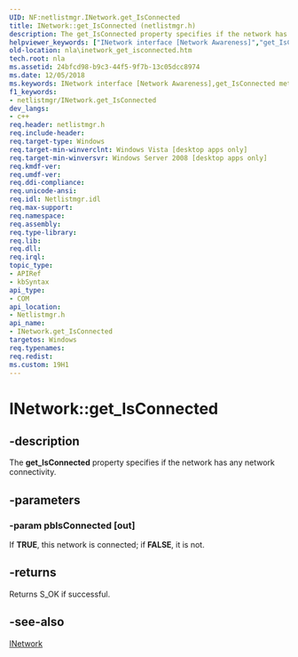 ```yaml
---
UID: NF:netlistmgr.INetwork.get_IsConnected
title: INetwork::get_IsConnected (netlistmgr.h)
description: The get_IsConnected property specifies if the network has any network connectivity.helpviewer_keywords: ["INetwork interface [Network Awareness]","get_IsConnected method","INetwork.get_IsConnected","INetwork::get_IsConnected","get_IsConnected","get_IsConnected method [Network Awareness]","get_IsConnected method [Network Awareness]","INetwork interface","netlistmgr/INetwork::get_IsConnected","nla.inetwork_get_isconnected"]
old-location: nla\inetwork_get_isconnected.htm
tech.root: nla
ms.assetid: 24bfcd98-b9c3-44f5-9f7b-13c05dcc8974
ms.date: 12/05/2018
ms.keywords: INetwork interface [Network Awareness],get_IsConnected method, INetwork.get_IsConnected, INetwork::get_IsConnected, get_IsConnected, get_IsConnected method [Network Awareness], get_IsConnected method [Network Awareness],INetwork interface, netlistmgr/INetwork::get_IsConnected, nla.inetwork_get_isconnected
f1_keywords:
- netlistmgr/INetwork.get_IsConnected
dev_langs:
- c++
req.header: netlistmgr.h
req.include-header: 
req.target-type: Windows
req.target-min-winverclnt: Windows Vista [desktop apps only]
req.target-min-winversvr: Windows Server 2008 [desktop apps only]
req.kmdf-ver: 
req.umdf-ver: 
req.ddi-compliance: 
req.unicode-ansi: 
req.idl: Netlistmgr.idl
req.max-support: 
req.namespace: 
req.assembly: 
req.type-library: 
req.lib: 
req.dll: 
req.irql: 
topic_type:
- APIRef
- kbSyntax
api_type:
- COM
api_location:
- Netlistmgr.h
api_name:
- INetwork.get_IsConnected
targetos: Windows
req.typenames: 
req.redist: 
ms.custom: 19H1
---
```


# INetwork::get_IsConnected


## -description


The <b>get_IsConnected</b> property specifies if the network has any network connectivity.


## -parameters




### -param pbIsConnected [out]

If <b>TRUE</b>, this network is connected; if <b>FALSE</b>, it is not.


## -returns



Returns S_OK if successful.




## -see-also




<a href="https://docs.microsoft.com/windows/desktop/api/netlistmgr/nn-netlistmgr-inetwork">INetwork</a>
 

 

